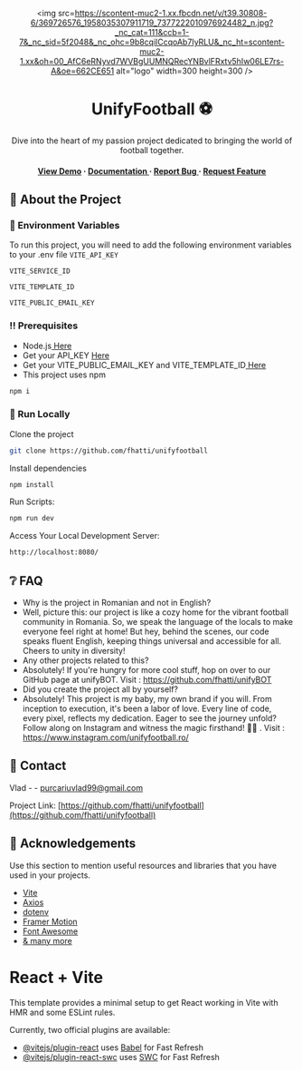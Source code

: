 <div align='center'>

<img src=https://scontent-muc2-1.xx.fbcdn.net/v/t39.30808-6/369726576_1958035307911719_7377222010976924482_n.jpg?_nc_cat=111&ccb=1-7&_nc_sid=5f2048&_nc_ohc=9b8cqilCcqoAb7IyRLU&_nc_ht=scontent-muc2-1.xx&oh=00_AfC6eRNyvd7WVBgUUMNQRecYNBvlFRxtv5hIw06LE7rs-A&oe=662CE651 alt="logo" width=300 height=300 /> 

<h1>UnifyFootball ⚽️</h1>
<p>Dive into the heart of my passion project dedicated to bringing the world of football together.</p>

<h4> <a href=https://unifyfootball.netlify.app/>View Demo</a> <span> · </span> <a href="https://github.com/fhatti/unifyfootball/blob/master/README.md"> Documentation </a> <span> · </span> <a href="https://github.com/fhatti/unifyfootball/issues"> Report Bug </a> <span> · </span> <a href="https://github.com/fhatti/unifyfootball/issues"> Request Feature </a> </h4>


</div>

## :star2: About the Project

### :key: Environment Variables
To run this project, you will need to add the following environment variables to your .env file
`VITE_API_KEY`

`VITE_SERVICE_ID`

`VITE_TEMPLATE_ID`

`VITE_PUBLIC_EMAIL_KEY`


### :bangbang: Prerequisites

- Node.js<a href="https://nodejs.org/en"> Here</a>
- Get your API_KEY <a href="https://allsportsapi.com/"> Here</a>
- Get your VITE_PUBLIC_EMAIL_KEY and VITE_TEMPLATE_ID<a href="https://www.emailjs.com/"> Here</a>
- This project uses npm
```bash
npm i
```


### :running: Run Locally


Clone the project
```bash
git clone https://github.com/fhatti/unifyfootball
```
Install dependencies
```bash
npm install
```
Run Scripts:
```bash
npm run dev
```
Access Your Local Development Server:
```bash
http://localhost:8080/
```


## :grey_question: FAQ

- Why is the project in Romanian and not in English?
- Well, picture this: our project is like a cozy home for the vibrant football community in Romania. So, we speak the language of the locals to make everyone feel right at home! But hey, behind the scenes, our code speaks fluent English, keeping things universal and accessible for all. Cheers to unity in diversity!
- Any other projects related to this?
- Absolutely! If you're hungry for more cool stuff, hop on over to our GitHub page at unifyBOT. Visit : https://github.com/fhatti/unifyBOT
- Did you create the project all by yourself?
- Absolutely! This project is my baby, my own brand if you will. From inception to execution, it's been a labor of love. Every line of code, every pixel, reflects my dedication. Eager to see the journey unfold? Follow along on Instagram and witness the magic firsthand! 🚀✨ . Visit : https://www.instagram.com/unifyfootball.ro/


## :handshake: Contact

Vlad - - purcariuvlad99@gmail.com

Project Link: [https://github.com/fhatti/unifyfootball](https://github.com/fhatti/unifyfootball)

## :gem: Acknowledgements

Use this section to mention useful resources and libraries that you have used in your projects.

- [Vite](https://github.com/vitejs/vite)
- [Axios](https://github.com/axios/axios)
- [dotenv](https://github.com/motdotla/dotenv)
- [Framer Motion](https://github.com/framer/motion)
- [Font Awesome](https://fontawesome.com/)
- [ & many more]()
# React + Vite

This template provides a minimal setup to get React working in Vite with HMR and some ESLint rules.

Currently, two official plugins are available:

- [@vitejs/plugin-react](https://github.com/vitejs/vite-plugin-react/blob/main/packages/plugin-react/README.md) uses [Babel](https://babeljs.io/) for Fast Refresh
- [@vitejs/plugin-react-swc](https://github.com/vitejs/vite-plugin-react-swc) uses [SWC](https://swc.rs/) for Fast Refresh
  
